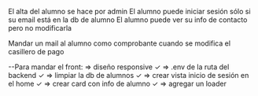 El alta del alumno se hace por admin
El alumno puede iniciar sesión sólo si su email está en la db de alumno
El alumno puede ver su info de contacto pero no modificarla

Mandar un mail al alumno como comprobante cuando se modifica el casillero de pago


--Para mandar el front:
=> diseño responsive ✓
=> .env de la ruta del backend ✓
=> limpiar la db de alumnos ✓
=> crear vista inicio de sesión en el home ✓
=> crear card con info de alumno ✓
=> agregar un loader